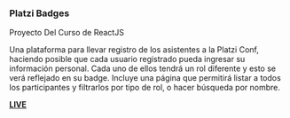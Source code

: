 ### Platzi Badges

Proyecto Del Curso de ReactJS

Una plataforma para llevar registro de los asistentes a la Platzi Conf, haciendo posible que cada usuario registrado pueda ingresar su información personal. Cada uno de ellos tendrá un rol diferente y esto se verá reflejado en su badge. Incluye una página que permitirá listar a todos los participantes y filtrarlos por tipo de rol, o hacer búsqueda por nombre.

**[LIVE](https://dcruzjs.github.io/react-badges-system "LIVE")**
